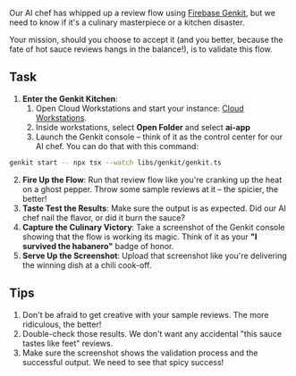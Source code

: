 Our AI chef has whipped up a review flow using [Firebase Genkit](https://firebase.google.com/docs/genkit), but we need to know if it's a culinary masterpiece or a kitchen disaster.

Your mission, should you choose to accept it (and you better, because the fate of hot sauce reviews hangs in the balance!), is to validate this flow.

## Task

1. **Enter the Genkit Kitchen**:
    1. Open Cloud Workstations and start your instance: [Cloud Workstations](https://console.cloud.google.com/workstations/overview).
    2. Inside workstations, select **Open Folder** and select **ai-app**
    3. Launch the Genkit console – think of it as the control center for our AI chef. You can do that with this command:

```sh
genkit start -- npx tsx --watch libs/genkit/genkit.ts
```

2. **Fire Up the Flow**: Run that review flow like you're cranking up the heat on a ghost pepper. Throw some sample reviews at it – the spicier, the better!
3. **Taste Test the Results**: Make sure the output is as expected. Did our AI chef nail the flavor, or did it burn the sauce?
4. **Capture the Culinary Victory**: Take a screenshot of the Genkit console showing that the flow is working its magic. Think of it as your **"I survived the habanero"** badge of honor.
5. **Serve Up the Screenshot**: Upload that screenshot like you're delivering the winning dish at a chili cook-off.

## Tips

1. Don't be afraid to get creative with your sample reviews. The more ridiculous, the better!
2. Double-check those results. We don't want any accidental "this sauce tastes like feet" reviews.
3. Make sure the screenshot shows the validation process and the successful output. We need to see that spicy success!
